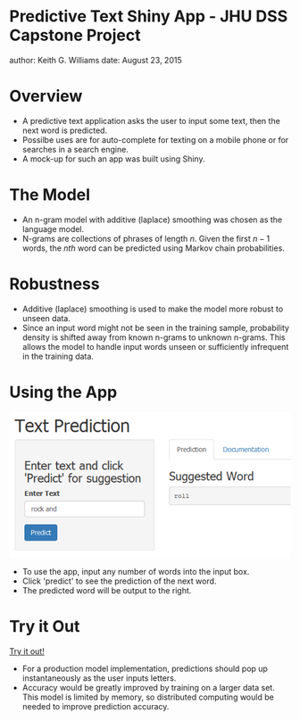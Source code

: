 Predictive Text Shiny App - JHU DSS Capstone Project
========================================================
author: Keith G. Williams
date: August 23, 2015

Overview
========================================================

- A predictive text application asks the user to input some text, then the next word is predicted.
- Possilbe uses are for auto-complete for texting on a mobile phone or for searches in a search engine.
- A mock-up for such an app was built using Shiny.

The Model
========================================================
- An n-gram model with additive (laplace) smoothing was chosen as the language model.
- N-grams are collections of phrases of length $n$. Given the first $n - 1$ words, the $nth$ word can be predicted using Markov chain probabilities.

Robustness
========================================================
- Additive (laplace) smoothing is used to make the model more robust to unseen data.
- Since an input word might not be seen in the training sample, probability density is shifted away from known n-grams to unknown n-grams. This allows the model to handle input words unseen or sufficiently infrequent in the training data.

Using the App
========================================================
![ShinyApp](shinyapp.png "Inputs on Left, Prediction on Right")
- To use the app, input any number of words into the input box.
- Click 'predict' to see the prediction of the next word.
- The predicted word will be output to the right.

Try it Out
========================================================
[Try it out!](https://keithgw.shinyapps.io/application)
- For a production model implementation, predictions should pop up instantaneously as the user inputs letters.
- Accuracy would be greatly improved by training on a larger data set. This model is limited by memory, so distributed computing would be needed to improve prediction accuracy.
